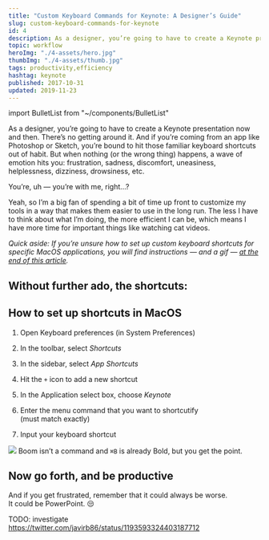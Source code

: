 ```yaml
---
title: "Custom Keyboard Commands for Keynote: A Designer’s Guide"
slug: custom-keyboard-commands-for-keynote
id: 4
description: As a designer, you’re going to have to create a Keynote presentation now and then. Hey, at least it isn’t PowerPoint. 🔥
topic: workflow
heroImg: "./4-assets/hero.jpg"
thumbImg: "./4-assets/thumb.jpg"
tags: productivity,efficiency
hashtag: keynote
published: 2017-10-31
updated: 2019-11-23
---
```


import BulletList from "~/components/BulletList"

As a designer, you’re going to have to create a Keynote presentation now and then. There’s no getting around it. And if you’re coming from an app like Photoshop or Sketch, you’re bound to hit those familiar keyboard shortcuts out of habit. But when nothing (or the wrong thing) happens, a wave of emotion hits you: frustration, sadness, discomfort, uneasiness, helplessness, dizziness, drowsiness, etc.


You’re, uh — you’re with me, right...?


Yeah, so I’m a big fan of spending a bit of time up front to customize my tools in a way that makes them easier to use in the long run. The less I have to think about what I’m doing, the more efficient I can be, which means I have more time for important things like watching cat videos.


*Quick aside: If you’re unsure how to set up custom keyboard shortcuts for specific MacOS applications, you will find instructions — and a gif — [at the end of this article](#how-to-set-up-shortcuts-in-macos).*

## Without further ado, the shortcuts:

<BulletList slug="keynote-commands-list" />

## How to set up shortcuts in MacOS

1. Open Keyboard preferences (in System Preferences)

2. In the toolbar, select *Shortcuts*

3. In the sidebar, select *App Shortcuts*

4. Hit the `+` icon to add a new shortcut

5. In the Application select box, choose *Keynote*

6. Enter the menu command that you want to shortcutify (must match exactly)

7. Input your keyboard shortcut

![](./4-assets/add-custom-app-shortcut-osx.gif)
Boom isn’t a command and <code>⌘B</code> is already Bold, but you get the point.

## Now go forth, and be productive

And if you get frustrated, remember that it could always be worse. It could be PowerPoint. 😒

TODO: investigate https://twitter.com/javirb86/status/1193593324403187712
